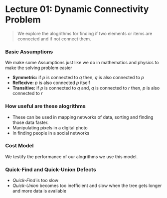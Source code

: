 
# Lecture 01: Dynamic Connectivity Problem

> We explore the alogrithms for finding if two elements or items are connected and if not connect them.

### Basic Assumptions

We make some Assumptions just like we do in mathematics and physics to make the solving problem easier

- **Symmetric:** if *p* is connected to *q* then, *q* is also connected to *p*
- **Reflexive:** *p* is also connected *p* itself
- **Transitive:** if *p* is connected to *q* and, *q* is connected to *r* then, *p* is also connected to *r*

### How useful are these alogrithms

- These can be used in mapping networks of data, sorting and finding those data faster.
- Manipulating pixels in a digital photo
- In finding people in a social networks

### Cost Model

We testify the performance of our alogrithms we use this model.

### Quick-Find and Quick-Union Defects

- *Quick-Find* is too slow
- *Quick-Union* becomes too inefficient and slow when the tree gets longer and more data is available


